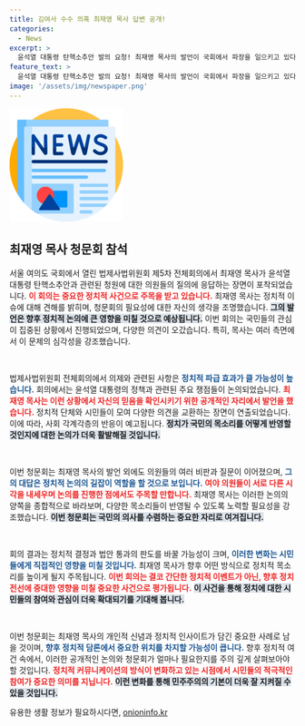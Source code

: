 ```yaml
---
title: 김여사 수수 의혹 최재영 목사 답변 공개!
categories:
  - News
excerpt: >
  윤석열 대통령 탄핵소추안 발의 요청! 최재영 목사의 발언이 국회에서 파장을 일으키고 있다. 이 특별한 청문회의 전말은?
feature_text: >
  윤석열 대통령 탄핵소추안 발의 요청! 최재영 목사의 발언이 국회에서 파장을 일으키고 있다. 이 특별한 청문회의 전말은?
image: '/assets/img/newspaper.png'
---
```


<p><img src="/assets/img/newspaper.png" alt="kimp 속보" /></p>

<h2 data-ke-size="size26">최재영 목사 청문회 참석</h2>

<p data-ke-size="size16">서울 여의도 국회에서 열린 법제사법위원회 제5차 전체회의에서 최재영 목사가 윤석열 대통령 탄핵소추안과 관련된 청원에 대한 의원들의 질의에 응답하는 장면이 포착되었습니다. <b><span style="color: #ee2323;">이 회의는 중요한 정치적 사건으로 주목을 받고 있습니다.</span></b> 최재영 목사는 정치적 이슈에 대해 견해를 밝히며, 청문회의 필요성에 대한 자신의 생각을 조명했습니다. <b><span style="background-color: #21538527;">그의 발언은 향후 정치적 논의에 큰 영향을 미칠 것으로 예상됩니다.</span></b> 이번 회의는 국민들의 관심이 집중된 상황에서 진행되었으며, 다양한 의견이 오갔습니다. 특히, 목사는 여러 측면에서 이 문제의 심각성을 강조했습니다.</p>

<p data-ke-size="size16">&nbsp;</p>

<p>법제사법위원회 전체회의에서 의제와 관련된 사항은 <b><span style="color: #1a5490;">정치적 파급 효과가 클 가능성이 높습니다.</span></b> 회의에서는 윤석열 대통령의 정책과 관련된 주요 쟁점들이 논의되었습니다. <b><span style="color: #ee2323;">최재영 목사는 이런 상황에서 자신의 믿음을 확인시키기 위한 공개적인 자리에서 발언을 했습니다.</span></b> 정치적 단체와 시민들이 모여 다양한 의견을 교환하는 장면이 연출되었습니다. 이에 따라, 사회 각계각층의 반응이 예고됩니다. <b><span style="background-color: #21538527;">정치가 국민의 목소리를 어떻게 반영할 것인지에 대한 논의가 더욱 활발해질 것입니다.</span></b></p></p>

<p data-ke-size="size16">&nbsp;</p>

<p>이번 청문회는 최재영 목사의 발언 외에도 의원들의 여러 비판과 질문이 이어졌으며, <b><span style="color: #1a5490;">그의 대답은 정치적 논의의 길잡이 역할을 할 것으로 보입니다.</span></b> <b><span style="color: #ee2323;">여야 의원들이 서로 다른 시각을 내세우며 논의를 진행한 점에서도 주목할 만합니다.</span></b> 최재영 목사는 이러한 논의의 양쪽을 종합적으로 바라보며, 다양한 목소리들이 반영될 수 있도록 노력할 필요성을 강조했습니다. <b><span style="background-color: #21538527;">이번 청문회는 국민의 의사를 수렴하는 중요한 자리로 여겨집니다.</span></b></p></p>

<p data-ke-size="size16">&nbsp;</p>

<p>회의 결과는 정치적 결정과 법안 통과의 판도를 바꿀 가능성이 크며, <b><span style="color: #1a5490;">이러한 변화는 시민들에게 직접적인 영향을 미칠 것입니다.</span></b> 최재영 목사가 향후 어떤 방식으로 정치적 목소리를 높이게 될지 주목됩니다. <b><span style="color: #ee2323;">이번 회의는 결코 간단한 정치적 이벤트가 아닌, 향후 정치 전선에 중대한 영향을 미칠 중요한 사건으로 평가됩니다.</span></b> <b><span style="background-color: #21538527;">이 사건을 통해 정치에 대한 시민들의 참여와 관심이 더욱 확대되기를 기대해 봅니다.</span></b></p></p>

<p data-ke-size="size16">&nbsp;</p>

<p>이번 청문회는 최재영 목사의 개인적 신념과 정치적 인사이트가 담긴 중요한 사례로 남을 것이며, <b><span style="color: #1a5490;">향후 정치적 담론에서 중요한 위치를 차지할 가능성이 큽니다.</span></b> 향후 정치적 여건 속에서, 이러한 공개적인 논의와 청문회가 얼마나 필요한지를 주의 깊게 살펴보아야 할 것입니다. <b><span style="color: #ee2323;">정치적 커뮤니케이션의 방식이 변화하고 있는 시점에서 시민들의 적극적인 참여가 중요한 의미를 지닙니다.</span></b> <b><span style="background-color: #21538527;">이런 변화를 통해 민주주의의 기본이 더욱 잘 지켜질 수 있을 것입니다.</span></b></p></p>
유용한 생활 정보가 필요하시다면, <a href="https://onioninfo.kr" rel="dofollow">onioninfo.kr</a>



